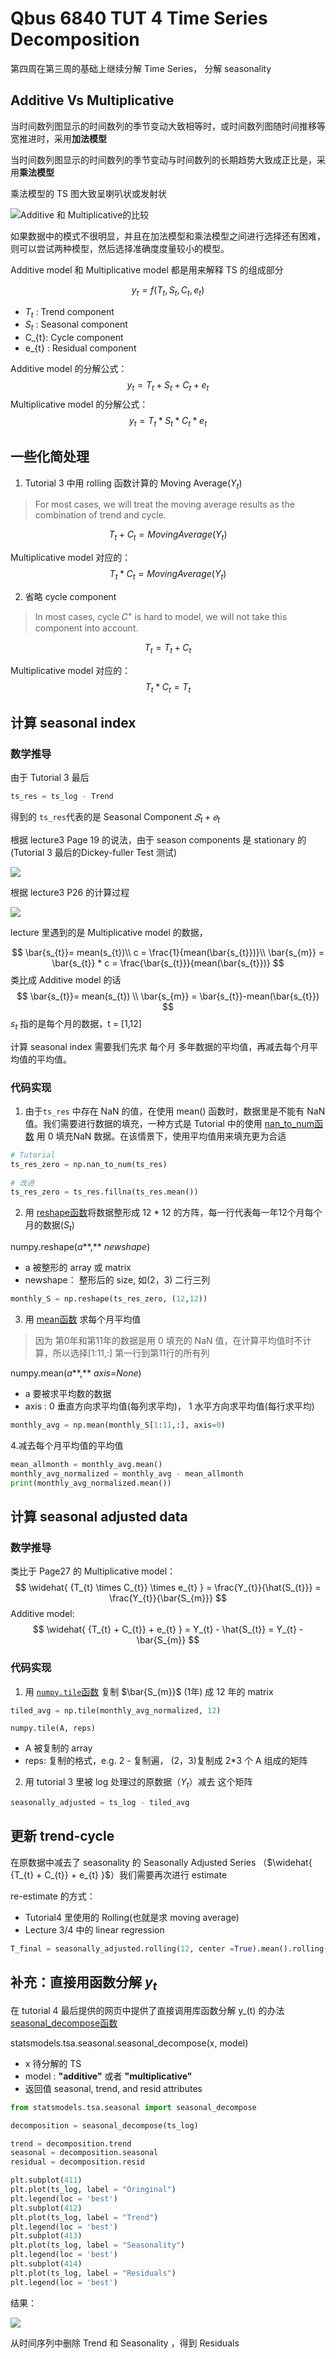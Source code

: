 # Qbus 6840 TUT 4  Time Series Decomposition

第四周在第三周的基础上继续分解 Time Series， 分解 seasonality

## Additive Vs Multiplicative

当时间数列图显示的时间数列的季节变动大致相等时，或时间数列图随时间推移等宽推进时，采用**加法模型**

当时间数列图显示的时间数列的季节变动与时间数列的长期趋势大致成正比是，采用**乘法模型**

乘法模型的 TS 图大致呈喇叭状或发射状

![Additive 和 Multiplicative的比较](/Users/apple/Downloads/2019s1/qbus6840/讲义/timeseries-forecasting-profiles-resized-600.jpg)

如果数据中的模式不很明显，并且在加法模型和乘法模型之间进行选择还有困难，则可以尝试两种模型，然后选择准确度度量较小的模型。

Additive model 和 Multiplicative model 都是用来解释 TS 的组成部分

$$
y_{t} = f(T_{t},S_{t},C_{t},e_{t})
$$

* $T_{t}$ : Trend component
* $S_{t}$ : Seasonal component
* C_{t}: Cycle component
* e_{t} : Residual component

Additive model 的分解公式：
$$
y_{t} = T_{t}+S_{t}+C_{t}+e_{t}
$$
Multiplicative model 的分解公式：
$$
y_{t} = T_{t}*S_{t}*C_{t}*e_{t}
$$

## 一些化简处理

1. Tutorial 3 中用 rolling 函数计算的 Moving Average($Y_{t}$) 

>For most cases, we will treat the moving
>average results as the combination of trend and cycle. 

$$
T_{t} + C_{t} = Moving Average(Y_{t})
$$

 Multiplicative model 对应的：
$$
T_{t} * C_{t} = Moving Average(Y_{t})
$$


2. 省略 cycle component

>  In most cases, cycle 𝐶" is hard to model, we will not take this
> component into account.

$$
T_{t} = T_{t} + C_{t}
$$

Multiplicative model 对应的：
$$
T_{t} * C_{t} =T_{t}
$$

## 计算 seasonal index

### 数学推导

由于 Tutorial 3 最后

```python
ts_res = ts_log - Trend
```

得到的 `ts_res`代表的是 Seasonal Component $𝑆_{t} + 𝑒_{t}​$

根据 lecture3 Page 19 的说法，由于 season components 是 stationary 的 (Tutorial 3 最后的Dickey-fuller Test 测试) 

![](/Users/apple/Downloads/2019s1/qbus6840/讲义/2.png)

根据 lecture3 P26 的计算过程

![](/Users/apple/Downloads/2019s1/qbus6840/讲义/3.png)

lecture 里遇到的是 Multiplicative model 的数据，


$$
\bar{s_{t}}= mean(s_{t})\\
c = \frac{1}{mean(\bar{s_{t}})}\\
\bar{s_{m}} = \bar{s_{t}} * c = \frac{\bar{s_{t}}}{mean(\bar{s_{t}})}
$$
类比成 Additive model 的话
$$
\bar{s_{t}}= mean(s_{t}) \\
\bar{s_{m}} = \bar{s_{t}}-mean(\bar{s_{t}})
$$
$s_{t}$ 指的是每个月的数据，t = [1,12]

计算 seasonal index 需要我们先求 每个月 多年数据的平均值，再减去每个月平均值的平均值。

### 代码实现

1. 由于`ts_res` 中存在 NaN 的值，在使用 mean() 函数时，数据里是不能有 NaN 值。我们需要进行数据的填充，一种方式是 Tutorial 中的使用 [nan_to_num函数](https://docs.scipy.org/doc/numpy-1.15.0/reference/generated/numpy.nan_to_num.html) 用 0 填充NaN 数据。在该情景下，使用平均值用来填充更为合适

```python
# Tutorial  
ts_res_zero = np.nan_to_num(ts_res)
  
# 改进
ts_res_zero = ts_res.fillna(ts_res.mean())
```

2. 用 [reshape函数](https://docs.scipy.org/doc/numpy/reference/generated/numpy.reshape.html)将数据整形成 12 * 12 的方阵，每一行代表每一年12个月每个月的数据($S_{t}​$)

numpy.reshape(*a***,** *newshape*)

* a 被整形的 array 或 matrix
* newshape： 整形后的 size, 如(2，3) 二行三列

```python
monthly_S = np.reshape(ts_res_zero, (12,12))
```

3. 用 [mean函数](https://docs.scipy.org/doc/numpy/reference/generated/numpy.mean.html) 求每个月平均值

> 因为 第0年和第11年的数据是用 0 填充的 NaN 值，在计算平均值时不计算，所以选择[1:11,:] 第一行到第11行的所有列

numpy.mean(*a***,** *axis=None*)

* a 要被求平均数的数据
* axis : 0 垂直方向求平均值(每列求平均)， 1 水平方向求平均值(每行求平均)

```python
monthly_avg = np.mean(monthly_S[1:11,:], axis=0)
```

4.减去每个月平均值的平均值

```python
mean_allmonth = monthly_avg.mean()
monthly_avg_normalized = monthly_avg - mean_allmonth
print(monthly_avg_normalized.mean())
```

## 计算 seasonal adjusted data

### 数学推导

类比于 Page27 的 Multiplicative model：
$$
\widehat{ {T_{t} \times C_{t}} \times e_{t} } = \frac{Y_{t}}{\hat{S_{t}}} = \frac{Y_{t}}{\bar{S_{m}}}
$$
Additive model:
$$
\widehat{ {T_{t} + C_{t}} + e_{t} } = Y_{t} - \hat{S_{t}} = Y_{t} - \bar{S_{m}}
$$

### 代码实现

1. 用 [`numpy.tile`函数](https://docs.scipy.org/doc/numpy/reference/generated/numpy.tile.html?highlight=tile#numpy.tile) 复制 $\bar{S_{m}}$ (1年) 成 12 年的 matrix

```python
tiled_avg = np.tile(monthly_avg_normalized, 12)
```

`numpy.tile(A, reps)`

* A  被复制的 array 
* reps: 复制的格式，e.g.  2  - 复制遍， (2，3)复制成 2*3 个 A 组成的矩阵

2. 用 tutorial 3 里被 log 处理过的原数据（$Y_{t}$）减去 这个矩阵

```python
seasonally_adjusted = ts_log - tiled_avg
```

## 更新 trend-cycle

在原数据中减去了 seasonality 的 Seasonally Adjusted Series （$\widehat{ {T_{t} + C_{t}} + e_{t} }$）我们需要再次进行 estimate 

re-estimate 的方式：

* Tutorial4 里使用的 Rolling(也就是求 moving average) 
* Lecture 3/4 中的 linear regression

```python
T_final = seasonally_adjusted.rolling(12, center =True).mean().rolling(2, center = True).mean()
```

## 补充：直接用函数分解 $y_{t}$

在 tutorial 4 最后提供的网页中提供了直接调用库函数分解 y_(t) 的办法[seasonal_decompose函数](https://www.statsmodels.org/dev/generated/statsmodels.tsa.seasonal.seasonal_decompose.html)

statsmodels.tsa.seasonal.seasonal_decompose(x, model)

* x 待分解的 TS
* model :  **"additive"** 或者 **"multiplicative"**
* 返回值  seasonal, trend, and resid attributes

```python
from statsmodels.tsa.seasonal import seasonal_decompose

decomposition = seasonal_decompose(ts_log)

trend = decomposition.trend
seasonal = decomposition.seasonal
residual = decomposition.resid

plt.subplot(411)
plt.plot(ts_log, label = "Oringinal")
plt.legend(loc = 'best')
plt.subplot(412)
plt.plot(ts_log, label = "Trend")
plt.legend(loc = 'best')
plt.subplot(413)
plt.plot(ts_log, label = "Seasonality")
plt.legend(loc = 'best')
plt.subplot(414)
plt.plot(ts_log, label = "Residuals")
plt.legend(loc = 'best')
```

结果：

![](/Users/apple/Downloads/2019s1/qbus6840/讲义/4.png)



从时间序列中删除 Trend 和 Seasonality ，得到 Residuals



```

```





